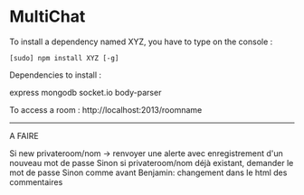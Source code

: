 # MultiChat

To install a dependency named XYZ, you have to type on the console :
```
[sudo] npm install XYZ [-g]
```

Dependencies to install :

express
mongodb
socket.io
body-parser


To access a room : 
http://localhost:2013/roomname

------------------------------
A FAIRE

Si new privateroom/nom -> renvoyer une alerte avec enregistrement d'un nouveau mot de passe
Sinon si privateroom/nom déjà existant, demander le mot de passe
Sinon comme avant
Benjamin: changement dans le html des commentaires
